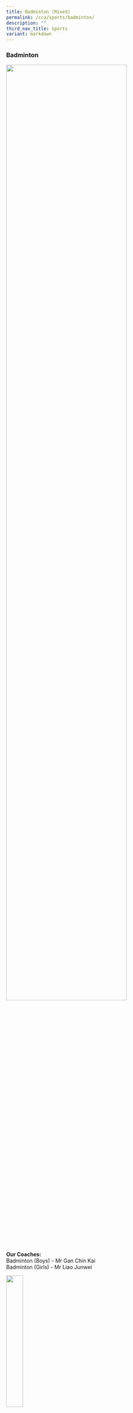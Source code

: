 ```yaml
---
title: Badminton (Mixed)
permalink: /cca/sports/badminton/
description: ""
third_nav_title: Sports
variant: markdown
---
```

<h3>Badminton</h3>
<div class="isomer-image-wrapper">
<img style="width:80%" height="auto" width="100%" src="/images/cca15.gif">
</div>
<p>
<br>
</p>
<p><strong>Our Coaches:</strong>
<br>Badminton (Boys) - Mr Gan Chin Kai
<br>Badminton (Girls) - Mr Liao Junwei</p>
<div class="isomer-image-wrapper">
<img style="width:30%" height="auto" width="100%" src="/images/CCA/Sports/badminton%20coach%20photo.JPG">
</div>
<p><a href="/files/CCA/Coach%20%20%20Personal%20Achievements/Personal%20Achievements/fmss%20badminton%20coach_liao%20junwei_personal%20achievements.pdf" rel="noopener noreferrer nofollow" target="_blank">Personal Achievements</a>
<br>
<br>
</p>
<ul>
<li>
<p>Details</p>
<p><strong>Training Days &amp; Time:</strong>
<br>
<br>Girls:
<br>Monday : 3.00 pm - 5.30 pm (Sec 1 &amp; 2)&nbsp;
<br>Wednesday: 3.00 pm - 5.30 pm (Sec 3 &amp; 4)
<br>Friday: 2.00 pm - 4.00 pm (Sec 1 &amp; 2) &amp; 3.30 pm - 5.30 pm (Sec
3 &amp; 4)
<br>
<br>
</p>
<p>Boys:
<br>Wednesday: 3.00 pm - 5.30 pm
<br>Friday: 2.30 pm - 5.00 pm
<br>
<br>
</p>
<p><strong>Teachers In Charge:</strong>
<br>
<br>Girls:
<br>Ms Thio Lay Hong (I/C)
<br>Mdm Yee Suet Fong Dawn
<br>
<br>
</p>
<p>Boys:
<br>Mrs Jean Ho (I/C)
<br>Mdm Haliza
<br>Ms Tay Shu-Min, Samantha
<br>
</p>
<p></p>
<ul>
<li>
<p><strong>Overview</strong>
</p>
<p><strong>Vision &amp; Mission<br></strong>
</p>
<p><strong>To develop pupils to become sports leaders who are intrinsically motivated and focused on success. <br><br></strong>
</p>
<p><strong>Highlights<br></strong>
</p>
<p><strong>• Participation in NSG South Zone Badminton Championships and Nationals Championships<br>• Participations in the Methodist Schools Cup<br>• Participation in competitions organised by the Singapore Badminton Association such as the Alpha Age Group Series<br>• Participation in the National Deaf Games<br>• Participation in various other tournaments such as the Wee Kim Wee Badminton Challenge Trophy and Pilot Pen Championships<br>• Friendly matches with other schools</strong>
</p>
<p></p>
<ul>
<li>
<p><strong>Achievements</strong>
</p>
<p></p>
<p><strong>2024</strong>
</p>
<p></p>
<table style="minWidth: 50px">
<colgroup>
<col>
<col>
</colgroup>
<tbody>
<tr>
<th rowspan="1" colspan="1">
<p><strong>NSG South Zone Badminton Championships 2024 - 'B' Div Girls</strong>
</p>
</th>
<th rowspan="1" colspan="1">
<p><strong>4th</strong>
</p>
</th>
</tr>
<tr>
<td rowspan="1" colspan="1">
<p><strong>NSG South Zone Badminton Championships 2024 - 'B' Div Boys</strong>
</p>
</td>
<td rowspan="1" colspan="1">
<p><strong>Representation</strong>
</p>
</td>
</tr>
<tr>
<td rowspan="1" colspan="1">
<p><strong>NSG National Badminton Championships 2024 - 'B' Div Girls</strong>
</p>
</td>
<td rowspan="1" colspan="1">
<p><strong>Top 16</strong>
</p>
</td>
</tr>
<tr>
<td rowspan="1" colspan="1">
<p><strong>Singapore Badminton Challenge 2024 (U-19 Girls Doubles)</strong>
</p>
</td>
<td rowspan="1" colspan="1">
<p><strong>Representation</strong>
</p>
</td>
</tr>
</tbody>
</table>
<p></p>
<p><strong>2023<br></strong>
</p>
<table style="minWidth: 50px">
<colgroup>
<col>
<col>
</colgroup>
<tbody>
<tr>
<td rowspan="1" colspan="1">
<p><strong>NSG South Zone Badminton Championships 2023 - 'B' Div Girls<br></strong>
</p>
</td>
<td rowspan="1" colspan="1">
<p><strong>3rd</strong>
<br>
</p>
</td>
</tr>
<tr>
<td rowspan="1" colspan="1">
<p><strong>NSG South Zone Badminton Championships 2023 - 'B' Div Boys<br></strong>
</p>
</td>
<td rowspan="1" colspan="1">
<p><strong>Representation<br></strong>
</p>
</td>
</tr>
<tr>
<td rowspan="1" colspan="1">
<p><strong>NSG South Zone Badminton Championships 2023 - 'C' Div Girls<br></strong>
</p>
</td>
<td rowspan="1" colspan="1">
<p><strong>Representation<br></strong>
</p>
</td>
</tr>
<tr>
<td rowspan="1" colspan="1">
<p><strong>NSG South Zone Badminton Championships 2023 - 'C' Div Boys<br></strong>
</p>
</td>
<td rowspan="1" colspan="1">
<p><strong>Representation<br></strong>
</p>
</td>
</tr>
<tr>
<td rowspan="1" colspan="1">
<p><strong>NSG National Badminton Championships 2023 - 'B' Div Girls<br></strong>
</p>
</td>
<td rowspan="1" colspan="1">
<p><strong>Representation</strong>
</p>
</td>
</tr>
<tr>
<td rowspan="1" colspan="1">
<p><strong>Alpha Academy Age Group Series Badminton Championships (U-15 Girls Doubles)<br></strong>
</p>
</td>
<td rowspan="1" colspan="1">
<p><strong>Representation<br></strong>
</p>
</td>
</tr>
</tbody>
</table>
<p><strong><br></strong>
</p>
<p><strong>2022<br></strong>
</p>
<table style="minWidth: 50px">
<colgroup>
<col>
<col>
</colgroup>
<tbody>
<tr>
<th rowspan="1" colspan="1">
<p><strong>NSG South Zone Badminton Championships 2022 - 'B' Div Girls (Zonal)</strong>
</p>
</th>
<th rowspan="1" colspan="1">
<p><strong>3rd</strong>
</p>
</th>
</tr>
</tbody>
</table>
<p><strong><br></strong>
</p>
<p><strong>2021<br></strong>
</p>
<table style="minWidth: 50px">
<colgroup>
<col>
<col>
</colgroup>
<tbody>
<tr>
<th rowspan="1" colspan="1">
<p><strong>NSG South Zone Badminton Championships 2022 - 'B' Div Girls (Zonal)</strong>
</p>
</th>
<th rowspan="1" colspan="1">
<p><strong>2nd</strong>
</p>
</th>
</tr>
</tbody>
</table>
<p><strong><br></strong>
</p>
<p><strong>2019<br></strong>
</p>
<table style="minWidth: 50px">
<colgroup>
<col>
<col>
</colgroup>
<tbody>
<tr>
<td rowspan="1" colspan="1">
<p><strong>NSG South Zone Badminton Championships 2019 - 'B' Div Girls</strong>
<br>
</p>
</td>
<td rowspan="1" colspan="1">
<p><strong>2nd</strong>
<br>
</p>
</td>
</tr>
<tr>
<td rowspan="1" colspan="1">
<p><strong>NSG South Zone Badminton Championships 2019 - 'C' Div Girls</strong>
<br>
</p>
</td>
<td rowspan="1" colspan="1">
<p><strong>2nd</strong>
<br>
</p>
</td>
</tr>
<tr>
<td rowspan="1" colspan="1">
<p><strong>NSG National Badminton Championships 2019 - 'B' Div Girls</strong>
<br>
</p>
</td>
<td rowspan="1" colspan="1">
<p><strong>Top 8</strong>
<br>
</p>
</td>
</tr>
<tr>
<td rowspan="1" colspan="1">
<p><strong>NSG National Badminton Championships 2019 - 'C' Div Girls</strong>
<br>
</p>
</td>
<td rowspan="1" colspan="1">
<p><strong>Representation</strong>
<br>
</p>
</td>
</tr>
<tr>
<td rowspan="1" colspan="1">
<p><strong>Alpha Academy Age Group Series Badminton Championships (U15 Girls Singles &amp; Doubles)</strong>
<br>
</p>
</td>
<td rowspan="1" colspan="1">
<p><strong>Representation</strong>
<br>
</p>
</td>
</tr>
<tr>
<td rowspan="1" colspan="1">
<p><strong>National Deaf Games (U18 Girls Singles &amp; Women's Doubles)</strong>
<br>
</p>
</td>
<td rowspan="1" colspan="1">
<p><strong>2nd</strong>
<br>
</p>
</td>
</tr>
<tr>
<td rowspan="1" colspan="1">
<p><strong>Methodist Schools Cup 2019 (U17)</strong>
<br>
</p>
</td>
<td rowspan="1" colspan="1">
<p><strong>1st</strong>
<br>
</p>
</td>
</tr>
<tr>
<td rowspan="1" colspan="1">
<p><strong>Methodist Schools Cup 2019 (U14)</strong>
<br>
</p>
</td>
<td rowspan="1" colspan="1">
<p><strong>2nd &amp; 4th</strong>
<br>
</p>
</td>
</tr>
<tr>
<td rowspan="1" colspan="1">
<p><strong>ROMP Badminton Competition (U17)</strong>
<br>
</p>
</td>
<td rowspan="1" colspan="1">
<p><strong>3rd &amp; Representation</strong>
</p>
</td>
</tr>
</tbody>
</table>
<p><strong><br><br></strong>
</p>
<p><strong>2018<br></strong>
</p>
<table style="minWidth: 50px">
<colgroup>
<col>
<col>
</colgroup>
<tbody>
<tr>
<td rowspan="1" colspan="1">
<p><strong>Methodist Schools' Badminton Cup 2018 (U15)</strong>
<br>
</p>
</td>
<td rowspan="1" colspan="1">
<p><strong>3rd</strong>
<br>
</p>
</td>
</tr>
<tr>
<td rowspan="1" colspan="1">
<p><strong>Methodist Schools' Badminton Cup 2018 (U18)</strong>
<br>
</p>
</td>
<td rowspan="1" colspan="1">
<p><strong>3rd</strong>
<br>
</p>
</td>
</tr>
<tr>
<td rowspan="1" colspan="1">
<p><strong>NSG National Badminton Championships 2018 - 'B' Div Girls</strong>
<br>
</p>
</td>
<td rowspan="1" colspan="1">
<p><strong>Top 8</strong>
<br>
</p>
</td>
</tr>
<tr>
<td rowspan="1" colspan="1">
<p><strong>NSG National Badminton Championships 2018 - 'C' Div Girls</strong>
<br>
</p>
</td>
<td rowspan="1" colspan="1">
<p><strong>Representation</strong>
<br>
</p>
</td>
</tr>
<tr>
<td rowspan="1" colspan="1">
<p><strong>NSG South Zone Badminton Championships 2018 - 'B' Div Girls</strong>
<br>
</p>
</td>
<td rowspan="1" colspan="1">
<p><strong>2nd</strong>
<br>
</p>
</td>
</tr>
<tr>
<td rowspan="1" colspan="1">
<p><strong>NSG South Zone Badminton Championships 2018 - 'C' Div Girls</strong>
<br>
</p>
</td>
<td rowspan="1" colspan="1">
<p><strong>2nd</strong>
<br>
</p>
</td>
</tr>
<tr>
<td rowspan="1" colspan="1">
<p><strong>Pilot Pen Championships 2018</strong>
<br>
</p>
</td>
<td rowspan="1" colspan="1">
<p><strong>Representation</strong>
<br>
</p>
</td>
</tr>
<tr>
<td rowspan="1" colspan="1">
<p><strong>Wee Kim Wee Badminton Challenge Trophy 2018</strong>
<br>
</p>
</td>
<td rowspan="1" colspan="1">
<p><strong>2nd (Girls' Team Event)</strong>
<br>
</p>
</td>
</tr>
<tr>
<td rowspan="1" colspan="1">
<p><strong>Alpha Academy Age Group Championship 2018 (Girls Singles)</strong>
<br>
</p>
</td>
<td rowspan="1" colspan="1">
<p><strong>Representation</strong>
<br>
</p>
</td>
</tr>
<tr>
<td rowspan="1" colspan="1">
<p><strong>National Deaf Games 2018 (Women's Doubles U18)</strong>
<br>
</p>
</td>
<td rowspan="1" colspan="1">
<p><strong>3rd</strong>
<br>
</p>
</td>
</tr>
<tr>
<td rowspan="1" colspan="1">
<p><strong>National Deaf Games 2018 (Mixed Doubles)</strong>
<br>
</p>
</td>
<td rowspan="1" colspan="1">
<p><strong>2nd</strong>
<br>
</p>
</td>
</tr>
<tr>
<td rowspan="1" colspan="1">
<p><strong>National Deaf Games 2018 (Women's Singles U18)</strong>
<br>
</p>
</td>
<td rowspan="1" colspan="1">
<p><strong>Representation</strong>
</p>
</td>
</tr>
</tbody>
</table>
<p><strong><br><br></strong>
</p>
<p><strong>2017<br></strong>
</p>
<table style="minWidth: 50px">
<colgroup>
<col>
<col>
</colgroup>
<tbody>
<tr>
<td rowspan="1" colspan="1">
<p><strong>Alpha Academy Age Group Badminton Championships 2017</strong>
<br>
</p>
</td>
<td rowspan="1" colspan="1">
<p><strong>3rd (Girls' Singles 14&amp;U)</strong>
<br>
</p>
</td>
</tr>
<tr>
<td rowspan="1" colspan="1">
<p><strong>Methodist Schools' Badminton Cup 2017</strong>
<br>
</p>
</td>
<td rowspan="1" colspan="1">
<p><strong>Representation</strong>
<br>
</p>
</td>
</tr>
<tr>
<td rowspan="1" colspan="1">
<p><strong>NSG National Badminton Championships 2017 - 'C' Div Girls</strong>
<br>
</p>
</td>
<td rowspan="1" colspan="1">
<p><strong>Representation</strong>
<br>
</p>
</td>
</tr>
<tr>
<td rowspan="1" colspan="1">
<p><strong>NSG South Zone Badminton Championships 2017 - 'B' Div Boys</strong>
<br>
</p>
</td>
<td rowspan="1" colspan="1">
<p><strong>Representation</strong>
<br>
</p>
</td>
</tr>
<tr>
<td rowspan="1" colspan="1">
<p><strong>NSG South Zone Badminton Championships 2017 - 'B' Div Girls</strong>
<br>
</p>
</td>
<td rowspan="1" colspan="1">
<p><strong>Representation</strong>
<br>
</p>
</td>
</tr>
<tr>
<td rowspan="1" colspan="1">
<p><strong>NSG South Zone Badminton Championships 2017 - 'C' Div Girls</strong>
<br>
</p>
</td>
<td rowspan="1" colspan="1">
<p><strong>2nd</strong>
<br>
</p>
</td>
</tr>
<tr>
<td rowspan="1" colspan="1">
<p><strong>Pilot Pen Championships 2017</strong>
<br>
</p>
</td>
<td rowspan="1" colspan="1">
<p><strong>Representation</strong>
<br>
</p>
</td>
</tr>
<tr>
<td rowspan="1" colspan="1">
<p><strong>SBA Badminton Academy @ActiveSG Inter-School Competition 2017</strong>
<br>
</p>
</td>
<td rowspan="1" colspan="1">
<p><strong>Top 4</strong>
<br>
</p>
</td>
</tr>
<tr>
<td rowspan="1" colspan="1">
<p><strong>Temasek Club Badminton Championships 2017</strong>
<br>
</p>
</td>
<td rowspan="1" colspan="1">
<p><strong>Representation</strong>
<br>
</p>
</td>
</tr>
<tr>
<td rowspan="1" colspan="1">
<p><strong>Wee Kim Wee Badminton Challenge Trophy 2017</strong>
<br>
</p>
</td>
<td rowspan="1" colspan="1">
<p><strong>3rd</strong>
</p>
</td>
</tr>
</tbody>
</table>
<p></p>
</li>
</ul>
</li>
</ul>
</li>
</ul>
<p></p>